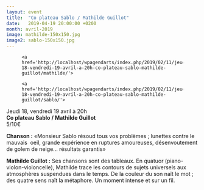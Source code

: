 ```yaml
---
layout: event
title:  "Co plateau Sablo / Mathilde Guillot"
date:   2019-04-19 20:00:00 +0200
month: avril-2019
image: mathilde-150x150.jpg
image2: sablo-150x150.jpg
---
```

<div id='gallery-4' class='gallery galleryid-6036 gallery-columns-3 gallery-size-thumbnail'>
  <figure class='gallery-item'> 
  
  <div class='gallery-icon landscape'>

    <a href='http://localhost/wpagendarts/index.php/2019/02/11/jeudi-18-vendredi-19-avril-a-20h-co-plateau-sablo-mathilde-guillot/mathilde/'>
</a>  </div></figure><figure class='gallery-item'> 
  
  <div class='gallery-icon landscape'>

    <a href='http://localhost/wpagendarts/index.php/2019/02/11/jeudi-18-vendredi-19-avril-a-20h-co-plateau-sablo-mathilde-guillot/sablo/'>
</a>  </div></figure>
</div>

Jeudi 18, vendredi 19 avril à 20h  
**Co plateau Sablo / Mathilde Guillot**  
5/10€

**Chanson :** «Monsieur Sablo résoud tous vos problèmes ; lunettes contre le mauvais  oeil, grande expérience en ruptures amoureuses, désenvoutement de golem de neige... résultats garantis»

**Mathilde Guillot :** Ses chansons sont des tableaux. En quatuor (piano-violon-violoncelle), Mathilde trace les contours de sujets universels aux atmosphères suspendues dans le temps. De la couleur du son naît le mot ; des quatre sens naît la métaphore. Un moment intense et sur un fil.
